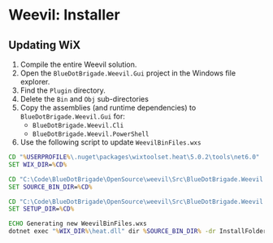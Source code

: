 # Weevil: Installer


## Updating WiX

1. Compile the entire Weevil solution.
2. Open the `BlueDotBrigade.Weevil.Gui` project in the Windows file explorer.
3. Find the `Plugin` directory.
4. Delete the `Bin` and  `Obj` sub-directories
5. Copy the assemblies (and runtime dependencies) to `BlueDotBrigade.Weevil.Gui` for:
	- `BlueDotBrigade.Weevil.Cli`
	- `BlueDotBrigade.Weevil.PowerShell`
6. Use the following script to update `WeevilBinFiles.wxs`

```cmd
CD "%USERPROFILE%\.nuget\packages\wixtoolset.heat\5.0.2\tools\net6.0"
SET WIX_DIR=%CD%

CD "C:\Code\BlueDotBrigade\OpenSource\weevil\Src\BlueDotBrigade.Weevil.Gui\bin\x64\Debug\net9.0-windows"
SET SOURCE_BIN_DIR=%CD%

CD "C:\Code\BlueDotBrigade\OpenSource\weevil\Src\BlueDotBrigade.Weevil.Installer"
SET SETUP_DIR=%CD%

ECHO Generating new WeevilBinFiles.wxs
dotnet exec "%WIX_DIR%\heat.dll" dir %SOURCE_BIN_DIR% -dr InstallFolderBin -srd -var var.SourceDirPath -gg -sfrag -cg weevil_bin_files -sreg -scom -suid -out "%SETUP_DIR%\WeevilBinFiles.wxs"
```